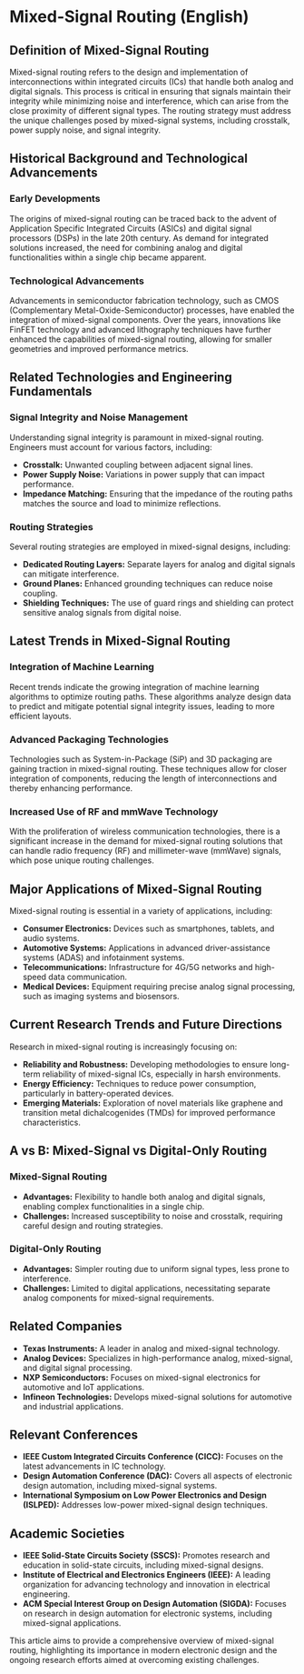 # Mixed-Signal Routing (English)

## Definition of Mixed-Signal Routing

Mixed-signal routing refers to the design and implementation of interconnections within integrated circuits (ICs) that handle both analog and digital signals. This process is critical in ensuring that signals maintain their integrity while minimizing noise and interference, which can arise from the close proximity of different signal types. The routing strategy must address the unique challenges posed by mixed-signal systems, including crosstalk, power supply noise, and signal integrity.

## Historical Background and Technological Advancements

### Early Developments

The origins of mixed-signal routing can be traced back to the advent of Application Specific Integrated Circuits (ASICs) and digital signal processors (DSPs) in the late 20th century. As demand for integrated solutions increased, the need for combining analog and digital functionalities within a single chip became apparent.

### Technological Advancements

Advancements in semiconductor fabrication technology, such as CMOS (Complementary Metal-Oxide-Semiconductor) processes, have enabled the integration of mixed-signal components. Over the years, innovations like FinFET technology and advanced lithography techniques have further enhanced the capabilities of mixed-signal routing, allowing for smaller geometries and improved performance metrics.

## Related Technologies and Engineering Fundamentals

### Signal Integrity and Noise Management

Understanding signal integrity is paramount in mixed-signal routing. Engineers must account for various factors, including:

- **Crosstalk:** Unwanted coupling between adjacent signal lines.
- **Power Supply Noise:** Variations in power supply that can impact performance.
- **Impedance Matching:** Ensuring that the impedance of the routing paths matches the source and load to minimize reflections.

### Routing Strategies

Several routing strategies are employed in mixed-signal designs, including:

- **Dedicated Routing Layers:** Separate layers for analog and digital signals can mitigate interference.
- **Ground Planes:** Enhanced grounding techniques can reduce noise coupling.
- **Shielding Techniques:** The use of guard rings and shielding can protect sensitive analog signals from digital noise.

## Latest Trends in Mixed-Signal Routing

### Integration of Machine Learning

Recent trends indicate the growing integration of machine learning algorithms to optimize routing paths. These algorithms analyze design data to predict and mitigate potential signal integrity issues, leading to more efficient layouts.

### Advanced Packaging Technologies

Technologies such as System-in-Package (SiP) and 3D packaging are gaining traction in mixed-signal routing. These techniques allow for closer integration of components, reducing the length of interconnections and thereby enhancing performance.

### Increased Use of RF and mmWave Technology

With the proliferation of wireless communication technologies, there is a significant increase in the demand for mixed-signal routing solutions that can handle radio frequency (RF) and millimeter-wave (mmWave) signals, which pose unique routing challenges.

## Major Applications of Mixed-Signal Routing

Mixed-signal routing is essential in a variety of applications, including:

- **Consumer Electronics:** Devices such as smartphones, tablets, and audio systems.
- **Automotive Systems:** Applications in advanced driver-assistance systems (ADAS) and infotainment systems.
- **Telecommunications:** Infrastructure for 4G/5G networks and high-speed data communication.
- **Medical Devices:** Equipment requiring precise analog signal processing, such as imaging systems and biosensors.

## Current Research Trends and Future Directions

Research in mixed-signal routing is increasingly focusing on:

- **Reliability and Robustness:** Developing methodologies to ensure long-term reliability of mixed-signal ICs, especially in harsh environments.
- **Energy Efficiency:** Techniques to reduce power consumption, particularly in battery-operated devices.
- **Emerging Materials:** Exploration of novel materials like graphene and transition metal dichalcogenides (TMDs) for improved performance characteristics.

## A vs B: Mixed-Signal vs Digital-Only Routing

### Mixed-Signal Routing

- **Advantages:** Flexibility to handle both analog and digital signals, enabling complex functionalities in a single chip.
- **Challenges:** Increased susceptibility to noise and crosstalk, requiring careful design and routing strategies.

### Digital-Only Routing

- **Advantages:** Simpler routing due to uniform signal types, less prone to interference.
- **Challenges:** Limited to digital applications, necessitating separate analog components for mixed-signal requirements.

## Related Companies

- **Texas Instruments:** A leader in analog and mixed-signal technology.
- **Analog Devices:** Specializes in high-performance analog, mixed-signal, and digital signal processing.
- **NXP Semiconductors:** Focuses on mixed-signal electronics for automotive and IoT applications.
- **Infineon Technologies:** Develops mixed-signal solutions for automotive and industrial applications.

## Relevant Conferences

- **IEEE Custom Integrated Circuits Conference (CICC):** Focuses on the latest advancements in IC technology.
- **Design Automation Conference (DAC):** Covers all aspects of electronic design automation, including mixed-signal systems.
- **International Symposium on Low Power Electronics and Design (ISLPED):** Addresses low-power mixed-signal design techniques.

## Academic Societies

- **IEEE Solid-State Circuits Society (SSCS):** Promotes research and education in solid-state circuits, including mixed-signal designs.
- **Institute of Electrical and Electronics Engineers (IEEE):** A leading organization for advancing technology and innovation in electrical engineering.
- **ACM Special Interest Group on Design Automation (SIGDA):** Focuses on research in design automation for electronic systems, including mixed-signal applications.

This article aims to provide a comprehensive overview of mixed-signal routing, highlighting its importance in modern electronic design and the ongoing research efforts aimed at overcoming existing challenges.